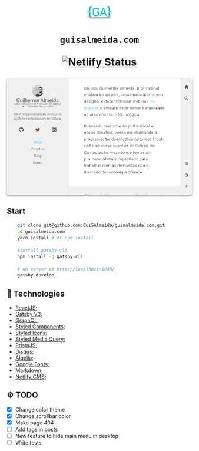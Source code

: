 
<p align="center">
  <a href="https://www.guisalmeida.com">
    <img alt="Logo" src="src/images/gui-icon.png" width="60" style="box-shadow: 0 2px 5px rgba(0,0,0,0.5); border-radius: 5px;" />
  </a>
</p>
<h1 align="center">
  <code>guisalmeida.com</code>
  <p align="center">
    <a href="https://app.netlify.com/sites/guisalmeida/deploys">
      <img alt="Netlify Status" src="https://api.netlify.com/api/v1/badges/d5853d6a-fa00-41f5-8bd2-00a57982577e/deploy-status" />
    </a>
  </p>
</h1>

<p align="center">
  <a href="https://www.guisalmeida.com">
    <img alt="Logo" src="static/assets/img/thumb-guisa.png" width="960" style="box-shadow: 0 2px 5px rgba(0,0,0,0.5); border-radius: 5px;" />
  </a>
</p>

## Start
```bash
    git clone git@github.com:GuiSAlmeida/guisalmeida.com.git
    cd guisalmeida.com
    yarn install # or npm install

    #install gatsby cli
    npm install -g gatsby-cli

    # up server at http://localhost:8000/
    gatsby develop 
```

## 🚀 Technologies
- [ReactJS](https://pt-br.reactjs.org/);
- [Gatsby V3](https://www.gatsbyjs.org/);
- [GraphQL](https://graphql.org/);
- [Styled Components](https://styled-components.com/);
- [Styled Icons](https://styled-icons.js.org/);
- [Styled Media Query](https://github.com/morajabi/styled-media-query);
- [PrismJS](https://prismjs.com/);
- [Disqus](https://disqus.com/);
- [Algolia](https://www.algolia.com/);
- [Google Fonts](https://fonts.google.com/);
- [Markdown](https://daringfireball.net/projects/markdown/);
- [Netlify CMS](https://www.netlifycms.org/);


## ⚙️ TODO
* [x] Change color theme
* [x] Change scrollbar color
* [x] Make page 404
* [ ] Add tags in posts
* [ ] New feature to hide main menu in desktop
* [ ] Write tests
